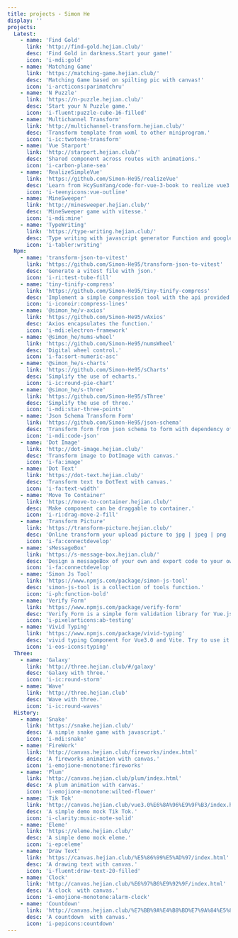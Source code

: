 ```yaml
---
title: projects - Simon He
display: ''
projects:
  Latest:
    - name: 'Find Gold'
      link: 'http://find-gold.hejian.club/'
      desc: 'Find Gold in darkness.Start your game!'
      icon: 'i-mdi:gold'
    - name: 'Matching Game'
      link: 'https://matching-game.hejian.club/'
      desc: 'Matching Game based on spilting pic with canvas!'
      icon: 'i-arcticons:parimatchru'
    - name: 'N Puzzle'
      link: 'https://n-puzzle.hejian.club/'
      desc: 'Start your N Puzzle game.'
      icon: 'i-fluent:puzzle-cube-16-filled'
    - name: 'Multichannel Transform'
      link: 'http://multichannel-transform.hejian.club/'
      desc: 'Transform template from wxml to other miniprogram.'
      icon: 'i-ic:twotone-transform'
    - name: 'Vue Starport'
      link: 'http://starport.hejian.club/'
      desc: 'Shared component across routes with animations.'
      icon: 'i-carbon-plane-sea'
    - name: 'RealizeSimpleVue'
      link: 'https://github.com/Simon-He95/realizeVue'
      desc: 'Learn from HcySunYang/code-for-vue-3-book to realize vue3 compiler render reactivity.'
      icon: 'i-teenyicons:vue-outline'
    - name: 'MineSweeper'
      link: 'http://minesweeper.hejian.club/'
      desc: 'MineSweeper game with vitesse.'
      icon: 'i-mdi:mine'
    - name: 'TypeWriting'
      link: 'https://type-writing.hejian.club/'
      desc: 'Type writing with javascript generator Function and google diff.'
      icon: 'i-tabler:writing'
  Npm:
    - name: 'transform-json-to-vitest'
      link: 'https://github.com/Simon-He95/transform-json-to-vitest'
      desc: 'Generate a vitest file with json.'
      icon: 'i-ri:test-tube-fill'
    - name: 'tiny-tinify-compress'
      link: 'https://github.com/Simon-He95/tiny-tinify-compress'
      desc: 'Implement a simple compression tool with the api provided by Tinify.'
      icon: 'i-iconoir:compress-lines'
    - name: '@simon_he/v-axios'
      link: 'https://github.com/Simon-He95/vAxios'
      desc: 'Axios encapsulates the function.'
      icon: 'i-mdi:electron-framework'
    - name: '@simon_he/nums-wheel'
      link: 'https://github.com/Simon-He95/numsWheel'
      desc: 'Digital wheel control.'
      icon: 'i-fa:sort-numeric-asc'
    - name: '@simon_he/s-charts'
      link: 'https://github.com/Simon-He95/sCharts'
      desc: 'Simplify the use of echarts.'
      icon: 'i-ic:round-pie-chart'
    - name: '@simon_he/s-three'
      link: 'https://github.com/Simon-He95/sThree'
      desc: 'Simplify the use of three.'
      icon: 'i-mdi:star-three-points'
    - name: 'Json Schema Transform Form'
      link: 'https://github.com/Simon-He95/json-schema'
      desc: 'Transform form from json schema to form with dependency of vue3 and element-plus.'
      icon: 'i-mdi:code-json'
    - name: 'Dot Image'
      link: 'http://dot-image.hejian.club/'
      desc: 'Transform image to DotImage with canvas.'
      icon: 'i-fa:image'
    - name: 'Dot Text'
      link: 'https://dot-text.hejian.club/'
      desc: 'Transform text to DotText with canvas.'
      icon: 'i-fa:text-width'
    - name: 'Move To Container'
      link: 'https://move-to-container.hejian.club/'
      desc: 'Make component can be draggable to container.'
      icon: 'i-ri:drag-move-2-fill'
    - name: 'Transform Picture'
      link: 'https://transform-picture.hejian.club/'
      desc: 'Online transform your upload picture to jpg | jpeg | png | pdf support to download.'
      icon: 'i-fa:connectdevelop'
    - name: 'sMessageBox'
      link: 'https://s-message-box.hejian.club/'
      desc: 'Design a messageBox of your own and export code to your own project.'
      icon: 'i-fa:connectdevelop'
    - name: 'Simon Js Tool'
      link: 'https://www.npmjs.com/package/simon-js-tool'
      desc: 'simon-js-tool is a collection of tools function.'
      icon: 'i-ph:function-bold'
    - name: 'Verify Form'
      link: 'https://www.npmjs.com/package/verify-form'
      desc: 'Verify Form is a simple form validation library for Vue.js Form.'
      icon: 'i-pixelarticons:ab-testing'
    - name: 'Vivid Typing'
      link: 'https://www.npmjs.com/package/vivid-typing'
      desc: 'vivid typing Component for Vue3.0 and Vite. Try to use it!'
      icon: 'i-eos-icons:typing'
  Three:
    - name: 'Galaxy'
      link: 'http://three.hejian.club/#/galaxy'
      desc: 'Galaxy with three.'
      icon: 'i-ic:round-storm'
    - name: 'Wave'
      link: 'http://three.hejian.club'
      desc: 'Wave with three.'
      icon: 'i-ic:round-waves'
  History:
    - name: 'Snake'
      link: 'https://snake.hejian.club/'
      desc: 'A simple snake game with javascript.'
      icon: 'i-mdi:snake'
    - name: 'FireWork'
      link: 'http://canvas.hejian.club/fireworks/index.html'
      desc: 'A fireworks animation with canvas.'
      icon: 'i-emojione-monotone:fireworks'
    - name: 'Plum'
      link: 'http://canvas.hejian.club/plum/index.html'
      desc: 'A plum animation with canvas.'
      icon: 'i-emojione-monotone:wilted-flower'
    - name: 'Tik Tok'
      link: 'http://canvas.hejian.club/vue3.0%E6%8A%96%E9%9F%B3/index.html'
      desc: 'A simple demo mock Tik Tok.'
      icon: 'i-clarity:music-note-solid'
    - name: 'Eleme'
      link: 'https://eleme.hejian.club/'
      desc: 'A simple demo mock eleme.'
      icon: 'i-ep:eleme'
    - name: 'Draw Text'
      link: 'https://canvas.hejian.club/%E5%86%99%E5%AD%97/index.html'
      desc: 'A drawing text with canvas.'
      icon: 'i-fluent:draw-text-20-filled'
    - name: 'Clock'
      link: 'http://canvas.hejian.club/%E6%97%B6%E9%92%9F/index.html'
      desc: 'A clock  with canvas.'
      icon: 'i-emojione-monotone:alarm-clock'
    - name: 'Countdown'
      link: 'http://canvas.hejian.club/%E7%BB%9A%E4%B8%BD%E7%9A%84%E5%80%92%E8%AE%A1%E6%97%B6/index.html'
      desc: 'A countdown  with canvas.'
      icon: 'i-pepicons:countdown'
---
```

<ListProjects :projects="frontmatter.projects"></ListProjects>
